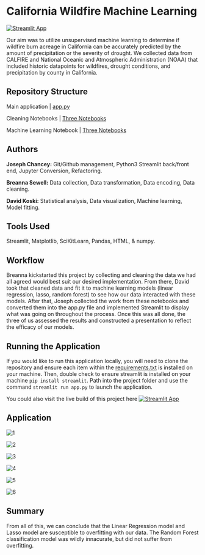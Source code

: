 # California Wildfire Machine Learning 

[![Streamlit App](https://static.streamlit.io/badges/streamlit_badge_black_white.svg)](https://share.streamlit.io/josephchancey/ca-wildfire-ml/main/app.py)

Our aim was to utilize unsupervised machine learning to determine if wildfire burn acreage in California can be accurately predicted by the amount of precipitation or the severity of drought. We collected data from CALFIRE and National Oceanic and Atmospheric Administration (NOAA) that included historic datapoints for wildfires, drought conditions, and precipitation by county in California.

## Repository Structure

Main application | [app.py](app.py)

Cleaning Notebooks | [Three Notebooks](/data)

Machine Learning Notebook | [Three Notebooks](/data/clean/Preprocessing-&-Machine-Learning.ipynb)

## Authors

**Joseph Chancey:** Git/Github management, Python3 Streamlit back/front end, Jupyter Conversion, Refactoring.

**Breanna Sewell:** Data collection, Data transformation, Data encoding, Data cleaning.

**David Koski:** Statistical analysis, Data visualization, Machine learning, Model fitting.

## Tools Used

Streamlit, Matplotlib, SciKitLearn, Pandas, HTML, & numpy.

## Workflow

Breanna kickstarted this project by collecting and cleaning the data we had all agreed would best suit our desired implementation. From there, David took that cleaned data and fit it to machine learning models (linear regression, lasso, random forest) to see how our data interacted with these models. After that, Joseph collected the work from these notebooks and converted them into the app.py file and implemented Streamlit to display what was going on throughout the process. Once this was all done, the three of us assessed the results and constructed a presentation to reflect the efficacy of our models.

## Running the Application

If you would like to run this application locally, you will need to clone the repository and ensure each item within the [requirements.txt](requirements.txt) is installed on your machine. Then, double check to ensure streamlit is installed on your machine `pip install streamlit`. Path into the project folder and use the command `streamlit run app.py` to launch the application. 

You could also visit the live build of this project here  [![Streamlit App](https://static.streamlit.io/badges/streamlit_badge_black_white.svg)](https://share.streamlit.io/josephchancey/ca-wildfire-ml/main/app.py)

## Application

![1](https://i.imgur.com/pV3NE2a.png)

![2](https://i.imgur.com/iaoCbwJ.png)

![3](https://i.imgur.com/4DLLQSg.png)

![4](https://i.imgur.com/bXfQpyj.png)

![5](https://i.imgur.com/VsT8Qq4.png)

![6](https://i.imgur.com/xZYpbnf.png)


## Summary 

From all of this, we can conclude that the Linear Regression model and Lasso model are susceptible to overfitting with our data. The Random Forest classification model was wildly innacurate, but did not suffer from overfitting.
